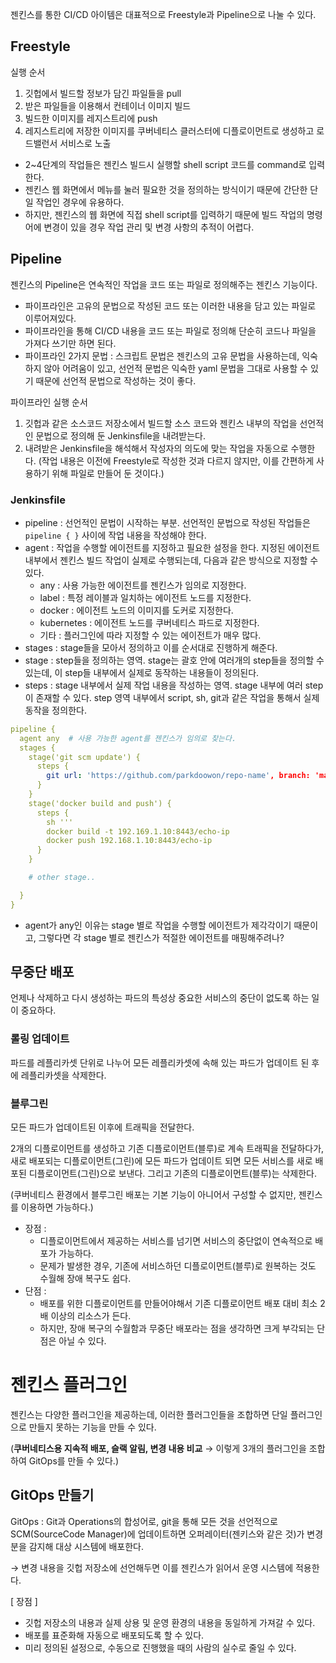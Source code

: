 젠킨스를 통한 CI/CD 아이템은 대표적으로 Freestyle과 Pipeline으로 나눌 수 있다.

## Freestyle

실행 순서

1. 깃헙에서 빌드할 정보가 담긴 파일들을 pull 
2. 받은 파일들을 이용해서 컨테이너 이미지 빌드
3. 빌드한 이미지를 레지스트리에 push
4. 레지스트리에 저장한 이미지를 쿠버네티스 클러스터에 디플로이먼트로 생성하고 로드밸런서 서비스로 노출
- 2~4단계의 작업들은 젠킨스 빌드시 실행할 shell script 코드를 command로 입력한다.
- 젠킨스 웹 화면에서 메뉴를 눌러 필요한 것을 정의하는 방식이기 때문에 간단한 단일 작업인 경우에 유용하다.
- 하지만, 젠킨스의 웹 화면에 직접 shell script를 입력하기 때문에 빌드 작업의 명령어에 변경이 있을 경우 작업 관리 및 변경 사항의 추적이 어렵다.

## Pipeline

젠킨스의 Pipeline은 연속적인 작업을 코드 또는 파일로 정의해주는 젠킨스 기능이다.

- 파이프라인은 고유의 문법으로 작성된 코드 또는 이러한 내용을 담고 있는 파일로 이루어져있다.
- 파이프라인을 통해 CI/CD 내용을 코드 또는 파일로 정의해 단순히 코드나 파일을 가져다 쓰기만 하면 된다.
- 파이프라인 2가지 문법 : 스크립트 문법은 젠킨스의 고유 문법을 사용하는데, 익숙하지 않아 어려움이 있고, 선언적 문법은 익숙한 yaml 문법을 그대로 사용할 수 있기 때문에 선언적 문법으로 작성하는 것이 좋다.

 파이프라인 실행 순서

1. 깃헙과 같은 소스코드 저장소에서 빌드할 소스 코드와 젠킨스 내부의 작업을 선언적인 문법으로 정의해 둔 Jenkinsfile을 내려받는다.
2. 내려받은 Jenkinsfile을 해석해서 작성자의 의도에 맞는 작업을 자동으로 수행한다. (작업 내용은 이전에 Freestyle로 작성한 것과 다르지 않지만, 이를 간편하게 사용하기 위해 파일로 만들어 둔 것이다.)

### Jenkinsfile

- pipeline : 선언적인 문법이 시작하는 부분. 선언적인 문법으로 작성된 작업들은 `pipeline { }` 사이에 작업 내용을 작성해야 한다.
- agent : 작업을 수행할 에이전트를 지정하고 필요한 설정을 한다. 지정된 에이전트 내부에서 젠킨스 빌드 작업이 실제로 수행되는데, 다음과 같은 방식으로 지정할 수 있다.
    - any : 사용 가능한 에이전트를 젠킨스가 임의로 지정한다.
    - label : 특정 레이블과 일치하는 에이전트 노드를 지정한다.
    - docker : 에이전트 노드의 이미지를 도커로 지정한다.
    - kubernetes : 에이전트 노드를 쿠버네티스 파드로 지정한다.
    - 기타 : 플러그인에 따라 지정할 수 있는 에이전트가 매우 많다.
- stages : stage들을 모아서 정의하고 이를 순서대로 진행하게 해준다.
- stage : step들을 정의하는 영역. stage는 괄호 안에 여러개의 step들을 정의할 수 있는데, 이 step들 내부에서 실제로 동작하는 내용들이 정의된다.
- steps : stage 내부에서 실제 작업 내용을 작성하는 영역. stage 내부에 여러 step이 존재할 수 있다. step 영역 내부에서 script, sh, git과 같은 작업을 통해서 실제 동작을 정의한다.

```yaml
pipeline {
  agent any  # 사용 가능한 agent를 젠킨스가 임의로 찾는다.
  stages {
    stage('git scm update') {
      steps {
        git url: 'https://github.com/parkdoowon/repo-name', branch: 'master'
      }
    }
    stage('docker build and push') {
      steps {
        sh '''
        docker build -t 192.169.1.10:8443/echo-ip
        docker push 192.168.1.10:8443/echo-ip
      }
    }

    # other stage..

  }
}
```

- agent가 any인 이유는 stage 별로 작업을 수행할 에이전트가 제각각이기 때문이고, 그렇다면 각 stage 별로 젠킨스가 적절한 에이전트를 매핑해주려나?

## 무중단 배포

언제나 삭제하고 다시 생성하는 파드의 특성상 중요한 서비스의 중단이 없도록 하는 일이 중요하다.

### 롤링 업데이트

파드를 레플리카셋 단위로 나누어 모든 레플리카셋에 속해 있는 파드가 업데이트 된 후에 레플리카셋을 삭제한다.

### 블루그린

모든 파드가 업데이트된 이후에 트래픽을 전달한다.

2개의 디플로이먼트를 생성하고 기존 디플로이먼트(블루)로 계속 트래픽을 전달하다가, 새로 배포되는 디플로이먼트(그린)에 모든 파드가 업데이트 되면 모든 서비스를 새로 배포된 디플로이먼트(그린)으로 보낸다. 그리고 기존의 디플로이먼트(블루)는 삭제한다.

(쿠버네티스 환경에서 블루그린 배포는 기본 기능이 아니어서 구성할 수 없지만, 젠킨스를 이용하면 가능하다.)

- 장점 :
    - 디플로이먼트에서 제공하는 서비스를 넘기면 서비스의 중단없이 연속적으로 배포가 가능하다.
    - 문제가 발생한 경우, 기존에 서비스하던 디플로이먼트(블루)로 원복하는 것도 수월해 장애 복구도 쉽다.
- 단점 :
    - 배포를 위한 디플로이먼트를 만들어야해서 기존 디플로이먼트 배포 대비 최소 2배 이상의 리소스가 든다.
    - 하지만, 장애 복구의 수월함과 무중단 배포라는 점을 생각하면 크게 부각되는 단점은 아닐 수 있다.

# 젠킨스 플러그인

젠킨스는 다양한 플러그인을 제공하는데, 이러한 플러그인들을 조합하면 단일 플러그인으로 만들지 못하는 기능을 만들 수 있다. 

(**쿠버네티스용 지속적 배포, 슬랙 알림, 변경 내용 비교** → 이렇게 3개의 플러그인을 조합하여 GitOps를 만들 수 있다.)

## GitOps 만들기

GitOps : Git과 Operations의 합성어로, git을 통해 모든 것을 선언적으로 SCM(SourceCode Manager)에 업데이트하면 오퍼레이터(젠키스와 같은 것)가 변경분을 감지해 대상 시스템에 배포한다.

→ 변경 내용을 깃헙 저장소에 선언해두면 이를 젠킨스가 읽어서 운영 시스템에 적용한다.

[ 장점 ]

- 깃헙 저장소의 내용과 실제 상용 및 운영 환경의 내용을 동일하게 가져갈 수 있다.
- 배포를 표준화해 자동으로 배포되도록 할 수 있다.
- 미리 정의된 설정으로, 수동으로 진행했을 때의 사람의 실수로 줄일 수 있다.